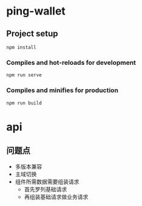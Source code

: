 # ping-wallet

## Project setup
```
npm install
```

### Compiles and hot-reloads for development
```
npm run serve
```

### Compiles and minifies for production
```
npm run build
```

# api

## 问题点

- 多版本兼容
- 主域切换
- 组件所需数据需要组装请求
  - 首先罗列基础请求
  - 再组装基础请求做业务请求
